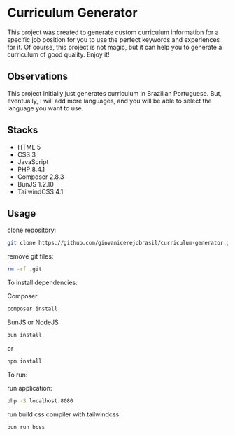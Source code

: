 # Curriculum Generator

This project was created to generate custom curriculum information for a specific job position for you to use the perfect keywords and experiences for it. Of course, this project is not magic, but it can help you to generate a curriculum of good quality. Enjoy it!

## Observations

This project initially just generates curriculum in Brazilian Portuguese. But, eventually, I will add more languages, and you will be able to select the language you want to use.

## Stacks

- HTML 5
- CSS 3
- JavaScript
- PHP 8.4.1
- Composer 2.8.3
- BunJS 1.2.10
- TailwindCSS 4.1

## Usage

clone repository:

```bash
git clone https://github.com/giovanicerejobrasil/curriculum-generator.git
```

remove git files:

```bash
rm -rf .git
```

To install dependencies:

Composer

```bash
composer install
```

BunJS or NodeJS

```bash
bun install
```

or

```bash
npm install
```

To run:

run application:

```bash
php -S localhost:8080
```

run build css compiler with tailwindcss:

```bash
bun run bcss
```
